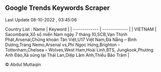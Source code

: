 

## Google Trends Keywords Scraper 
 
Last Update 08-10-2022 , 03:45:06

Country List :
 Name  | Keyword |
| ------------- | ------------- |
| VIETNAM | Sacombank,Xổ số miền Nam ngày 7 tháng 10,SCB,Vạn Thịnh Phát,Arsenal,Chứng khoán Tân Việt,U17 Việt Nam,Đà Nẵng – Bình Dương,Trang Nemo,Arsenal vs,Phí Ngọc Hưng,Brighton – Tottenham,Chelsea – Wolves,West Ham,Hoài Linh,BTS, Jungkook,Phương Anh Đào,Xả súng tại Thái Lan,Diệp Lâm Anh,Thiều Bảo Trâm |



© Abdul Muttaqin 
